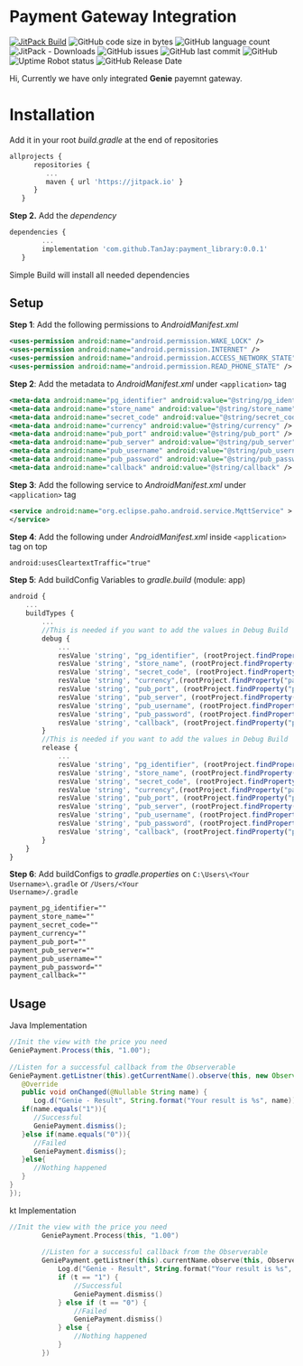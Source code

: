 


# Payment Gateway Integration
[![JitPack Build](https://jitpack.io/v/TanJay/payment_library.svg)](https://jitpack.io/#TanJay/payment_library)
![GitHub code size in bytes](https://img.shields.io/github/languages/code-size/TanJay/payment_library.svg)
![GitHub language count](https://img.shields.io/github/languages/count/TanJay/payment_library.svg)
![JitPack - Downloads](https://img.shields.io/jitpack/dm/github/TanJay/payment_library.svg)
![GitHub issues](https://img.shields.io/github/issues/TanJay/payment_library.svg)
![GitHub last commit](https://img.shields.io/github/last-commit/TanJay/payment_library.svg)
![GitHub](https://img.shields.io/github/license/TanJay/payment_library.svg)
![Uptime Robot status](https://img.shields.io/uptimerobot/status/m782945100-cb3f26042724c1113bdce549.svg)
![GitHub Release Date](https://img.shields.io/github/release-date/TanJay/payment_library.svg)

Hi, Currently we have only integrated **Genie** payemnt gateway.

# Installation

Add it in your root *build.gradle* at the end of repositories

```javascript
allprojects {
      repositories {
         ...
         maven { url 'https://jitpack.io' }
      }
   }
```
**Step 2.** Add the *dependency*
```javascript
dependencies {
		...
        implementation 'com.github.TanJay:payment_library:0.0.1'
   }
```
 Simple Build will install all needed dependencies

## Setup

**Step 1**: Add the following permissions  to *AndroidManifest.xml*
```xml
<uses-permission android:name="android.permission.WAKE_LOCK" />
<uses-permission android:name="android.permission.INTERNET" />
<uses-permission android:name="android.permission.ACCESS_NETWORK_STATE" />
<uses-permission android:name="android.permission.READ_PHONE_STATE" />
```
**Step 2**: Add the metadata  to *AndroidManifest.xml* under <code>\<application\></code> tag
```xml
<meta-data android:name="pg_identifier" android:value="@string/pg_identifier" />
<meta-data android:name="store_name" android:value="@string/store_name" />
<meta-data android:name="secret_code" android:value="@string/secret_code" />
<meta-data android:name="currency" android:value="@string/currency" />
<meta-data android:name="pub_port" android:value="@string/pub_port" />
<meta-data android:name="pub_server" android:value="@string/pub_server" />
<meta-data android:name="pub_username" android:value="@string/pub_username" />
<meta-data android:name="pub_password" android:value="@string/pub_password" />
<meta-data android:name="callback" android:value="@string/callback" />
```

**Step 3**: Add the following service to  *AndroidManifest.xml* under <code>\<application\></code> tag
```xml
<service android:name="org.eclipse.paho.android.service.MqttService" >
</service>
```

**Step 4**: Add the following under *AndroidManifest.xml* inside <code>\<application\></code> tag on top
```xml
android:usesCleartextTraffic="true"
```

**Step 5**: Add buildConfig Variables to *gradle.build* (module: app)
```javascript
android {
    ...
    buildTypes {
	    ...
	    //This is needed if you want to add the values in Debug Build
        debug {
            ...
            resValue 'string', "pg_identifier", (rootProject.findProperty("payment_pg_identifier") ?: "0")
            resValue 'string', "store_name", (rootProject.findProperty("payment_store_name") ?: "0")
            resValue 'string', "secret_code", (rootProject.findProperty("payment_secret_code") ?: "0")
            resValue 'string', "currency",(rootProject.findProperty("payment_currency") ?: "0")
            resValue 'string', "pub_port", (rootProject.findProperty("payment_pub_port") ?: "0")
            resValue 'string', "pub_server", (rootProject.findProperty("payment_pub_server") ?: "0")
            resValue 'string', "pub_username", (rootProject.findProperty("payment_pub_username") ?: "0")
            resValue 'string', "pub_password", (rootProject.findProperty("payment_pub_password") ?: "0")
            resValue 'string', "callback", (rootProject.findProperty("payment_callback") ?: "0")
        }
	    //This is needed if you want to add the values in Debug Build
        release {
			...
			resValue 'string', "pg_identifier", (rootProject.findProperty("payment_pg_identifier") ?: "0")
            resValue 'string', "store_name", (rootProject.findProperty("payment_store_name") ?: "0")
            resValue 'string', "secret_code", (rootProject.findProperty("payment_secret_code") ?: "0")
            resValue 'string', "currency",(rootProject.findProperty("payment_currency") ?: "0")
            resValue 'string', "pub_port", (rootProject.findProperty("payment_pub_port") ?: "0")
            resValue 'string', "pub_server", (rootProject.findProperty("payment_pub_server") ?: "0")
            resValue 'string', "pub_username", (rootProject.findProperty("payment_pub_username") ?: "0")
            resValue 'string', "pub_password", (rootProject.findProperty("payment_pub_password") ?: "0")
            resValue 'string', "callback", (rootProject.findProperty("payment_callback") ?: "0")
        }
    }
}
```

**Step 6**: Add buildConfigs to *gradle.properties* on <code>C:\\Users\\\<Your Username>\\.gradle</code> or <code>/Users/\<Your Username>/.gradle</code>
```css  
payment_pg_identifier=""  
payment_store_name=""  
payment_secret_code=""  
payment_currency=""  
payment_pub_port=""  
payment_pub_server=""  
payment_pub_username=""  
payment_pub_password=""  
payment_callback=""  
```  
  
## Usage  
  
Java Implementation  
```java  
//Init the view with the price you need  
GeniePayment.Process(this, "1.00");  
  
//Listen for a successful callback from the Observerable  
GeniePayment.getListner(this).getCurrentName().observe(this, new Observer<String>() {  
   @Override  
   public void onChanged(@Nullable String name) {  
      Log.d("Genie - Result", String.format("Your result is %s", name));  
   if(name.equals("1")){  
      //Successful  
      GeniePayment.dismiss();  
   }else if(name.equals("0")){  
      //Failed  
      GeniePayment.dismiss();  
   }else{  
      //Nothing happened  
   }  
}  
});  
```  
  
kt Implementation  
```kotlin  
//Init the view with the price you need  
        GeniePayment.Process(this, "1.00")  
  
        //Listen for a successful callback from the Observerable  
        GeniePayment.getListner(this).currentName.observe(this, Observer<String> { t ->  
            Log.d("Genie - Result", String.format("Your result is %s", t))  
            if (t == "1") {  
                //Successful  
                GeniePayment.dismiss()  
            } else if (t == "0") {  
                //Failed  
                GeniePayment.dismiss()  
            } else {  
                //Nothing happened  
            }  
        })  
```
